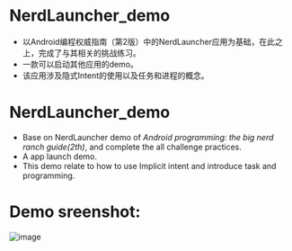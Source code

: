 # NerdLauncher_demo
* 以Android编程权威指南（第2版）中的NerdLauncher应用为基础，在此之上，完成了与其相关的挑战练习。
* 一款可以启动其他应用的demo。
* 该应用涉及隐式Intent的使用以及任务和进程的概念。
# NerdLauncher_demo
* Base on NerdLauncher demo of *Android programming: the big nerd ranch guide(2th)*, and complete the all challenge practices.
* A app launch demo.
* This demo relate to how to use Implicit intent and introduce task and programming.
# Demo sreenshot:
![image](https://user-images.githubusercontent.com/25412051/38766644-ab1250f8-4006-11e8-90e4-9ad79769479c.png)